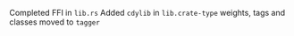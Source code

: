 Completed FFI in `lib.rs`
Added `cdylib` in `lib.crate-type`
weights, tags and classes moved to `tagger`